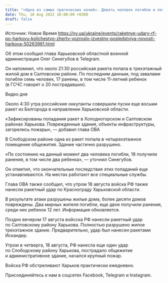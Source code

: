 ```yaml
---
title: "«Одна из самых трагических ночей». Девять человек погибли и почти 40 ранены после массированных ракетных ударов РФ по трем районам Харькова"
date: Thu, 18 Aug 2022 10:00:00 +0300
draft: false
---
```

Источник: Новое Время https://nv.ua/ukraine/events/raketnye-udary-rf-po-harkovu-kolichestvo-zhertv-vozroslo-izvestny-posledstviya-novosti-harkova-50263961.html


 Об этом сообщил глава Харьковской областной военной администрации Олег Синегубов в Telegram.

Он напомнил, что около 21:30 российская ракета попала в трехэтажный жилой дом в Салтовском районе. По последним данным, под завалами погибли семь человек, 17 ранены, в том числе 11-летний ребенок (в ГСЧС говорят о 20 пострадавших).

 Видео дня   

Около 4:30 утра российские оккупанты совершили пуски еще восьми ракет из Белгорода в направлении Харьковской области.

«Зафиксированы попадания ракет в Холодногорском и Салтовском районах Харькова. Поврежденные здания, объекты инфраструктуры, загорелись пожары», — добавил глава ОВА

В Слободском районе одна из ракет попала в четырехэтажное помещение общежития. Здание частично разрушено.

«По состоянию на данный момент два человека погибли, 18 получили ранения, в том числе два ребенка», — уточнил Синегубов.

Он отметил, что окончательные последствия этих попаданий еще устанавливаются. На местах работают все специальные службы.

Глава ОВА также сообщил, что утром 18 августа войска РФ также нанесли ракетный удар по Краснограду Харьковской области.

В результате атаки разрушены жилые дома, более десяти домов повреждены. Два мирных жителя погибли, еще двое получили ранения, среди них ребенок 12 лет. Информация обновляется.

Поздно вечером 17 августа войсска РФ нанесли ракетный удар по Салтовскому району Харькова. Полностью разрушено жилое трехэтажное здание. Предварительно, удар был нанесен ракетами Искандер.

Утром в четверга, 18 августа, РФ нанесла еще один удар по Слободскому району Харькова, пострадало общежитие и административное здание, начался крупный пожар.

Войска РФ обстреливают Харьков практически ежедневно.

Присоединяйтесь к нам в соцсетях Facebook, Telegram и Instagram.
